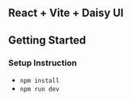 ## React + Vite + Daisy UI

## Getting Started

### Setup Instruction

- `npm install`
- `npm run dev`
